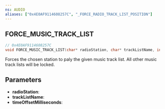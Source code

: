```yaml
---
ns: AUDIO
aliases: ["0x4E0AF9114608257C", "_FORCE_RADIO_TRACK_LIST_POSITION"]
---
```

## FORCE_MUSIC_TRACK_LIST

```c
// 0x4E0AF9114608257C
void FORCE_MUSIC_TRACK_LIST(char* radioStation, char* trackListName, int timeOffsetMilliseconds);
```

Forces the chosen station to paly the given music track list. All other music track lists will be locked.

## Parameters
* **radioStation**:
* **trackListName**:
* **timeOffsetMilliseconds**:
